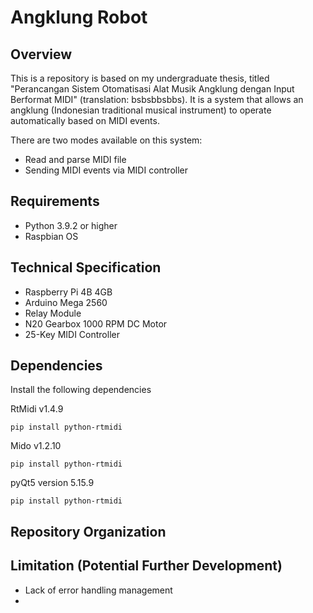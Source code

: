 # Angklung Robot

## Overview

This is a repository is based on my undergraduate thesis, titled "Perancangan Sistem Otomatisasi Alat Musik Angklung dengan Input Berformat MIDI" (translation: bsbsbbsbbs). It is a system that allows an angklung (Indonesian traditional musical instrument) to operate automatically based on MIDI events.

There are two modes available on this system:

- Read and parse MIDI file
- Sending MIDI events via MIDI controller

## Requirements

- Python 3.9.2 or higher
- Raspbian OS


## Technical Specification

- Raspberry Pi 4B 4GB
- Arduino Mega 2560
- Relay Module
- N20 Gearbox 1000 RPM DC Motor
- 25-Key MIDI Controller

## Dependencies

Install the following dependencies

RtMidi v1.4.9

``` 
pip install python-rtmidi 
```

Mido v1.2.10
``` 
pip install python-rtmidi 
```

pyQt5 version 5.15.9
``` 
pip install python-rtmidi 
```

## Repository Organization



## Limitation (Potential Further Development)

- Lack of error handling management
- 